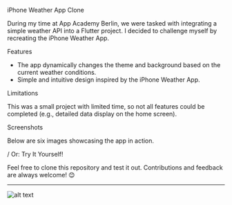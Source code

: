 iPhone Weather App Clone

During my time at App Academy Berlin, we were tasked with integrating a simple weather API into a Flutter project. I decided to challenge myself by recreating the iPhone Weather App.

Features

- The app dynamically changes the theme and background based on the current weather conditions.
- Simple and intuitive design inspired by the iPhone Weather App.

Limitations

This was a small project with limited time, so not all features could be completed (e.g., detailed data display on the home screen).

Screenshots

Below are six images showcasing the app in action.

/ Or: Try It Yourself!

Feel free to clone this repository and test it out. Contributions and feedback are always welcome! 😊

---

![alt text](<assets/Readme Screenshots/Frame 1.png>)
